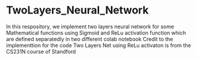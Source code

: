 # TwoLayers_Neural_Network
In this respository, we implement two layers neural network for some Mathematical functions using Sigmoid and ReLu activation function which are defined separatedly in two different colab notebook
Credit to the implementtion for the code Two Layers Net using ReLu activaton is from the CS231N course of Standford
